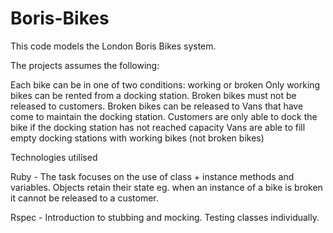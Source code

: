 Boris-Bikes
===========

This code models the London Boris Bikes system. 

The projects assumes the following:

Each bike can be in one of two conditions: working or broken
Only working bikes can be rented from a docking station. Broken bikes must not be released to customers.
Broken bikes can be released to Vans that have come to maintain the docking station.
Customers are only able to dock the bike if the docking station has not reached capacity
Vans are able to fill empty docking stations with working bikes (not broken bikes)

Technologies utilised

Ruby - The task focuses on the use of class + instance methods and variables.  Objects retain their state eg. when an instance of a
bike is broken it cannot be released to a customer.  

Rspec - Introduction to stubbing and mocking. Testing classes individually.
